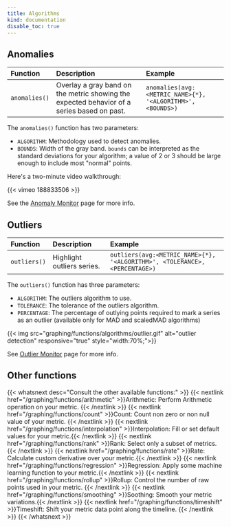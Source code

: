 ```yaml
---
title: Algorithms
kind: documentation
disable_toc: true
---
```


## Anomalies

| Function      | Description                                                                                | Example                                                    |
| :----         | :-------                                                                                   | :---------                                                 |
| `anomalies()` | Overlay a gray band on the metric showing the expected behavior of a series based on past. | `anomalies(avg:<METRIC_NAME>{*}, '<ALGORITHM>', <BOUNDS>)` |

The `anomalies()` function has two parameters:

* `ALGORITHM`:  Methodology used to detect anomalies.
* `BOUNDS`:  Width of the gray band. `bounds` can be interpreted as the standard deviations for your algorithm; a value of 2 or 3 should be large enough to include most "normal" points.

Here's a two-minute video walkthrough:

{{< vimeo 188833506 >}}

See the [Anomaly Monitor][1] page for more info.

## Outliers

| Function     | Description                | Example                                                                    |
| :----        | :-------                   | :---------                                                                 |
| `outliers()` | Highlight outliers series. | `outliers(avg:<METRIC_NAME>{*}, '<ALGORITHM>', <TOLERANCE>, <PERCENTAGE>)` |

The `outliers()` function has three parameters:

* `ALGORITHM`: The outliers algorithm to use.
* `TOLERANCE`: The tolerance of the outliers algorithm.
* `PERCENTAGE`: The percentage of outlying points required to mark a series as an outlier (available only for MAD and scaledMAD algorithms)

{{< img src="graphing/functions/algorithms/outlier.gif" alt="outlier detection" responsive="true" style="width:70%;">}}

See [Outlier Monitor][2] page for more info.

## Other functions

{{< whatsnext desc="Consult the other available functions:" >}}
    {{< nextlink href="/graphing/functions/arithmetic" >}}Arithmetic: Perform Arithmetic operation on your metric.  {{< /nextlink >}}
    {{< nextlink href="/graphing/functions/count" >}}Count: Count non zero or non null value of your metric. {{< /nextlink >}}
    {{< nextlink href="/graphing/functions/interpolation" >}}Interpolation: Fill or set default values for your metric.{{< /nextlink >}}
    {{< nextlink href="/graphing/functions/rank" >}}Rank: Select only a subset of metrics. {{< /nextlink >}}
    {{< nextlink href="/graphing/functions/rate" >}}Rate: Calculate custom derivative over your metric.{{< /nextlink >}}
    {{< nextlink href="/graphing/functions/regression" >}}Regression: Apply some machine learning function to your metric.{{< /nextlink >}}
    {{< nextlink href="/graphing/functions/rollup" >}}Rollup: Control the number of raw points used in your metric. {{< /nextlink >}}
    {{< nextlink href="/graphing/functions/smoothing" >}}Soothing: Smooth your metric variations.{{< /nextlink >}}
    {{< nextlink href="/graphing/functions/timeshift" >}}Timeshift: Shift your metric data point along the timeline. {{< /nextlink >}}
{{< /whatsnext >}}

[1]: /monitors/monitor_types/anomaly
[2]: /monitors/monitor_types/outlier
